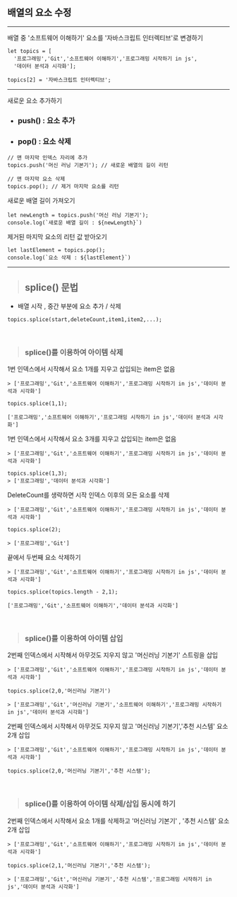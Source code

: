 ## 배열의 요소 수정
***
배열 중 '소프트웨어 이해하기' 요소를 '자바스크립트 인터렉티브'로 변경하기
```
let topics = [
  '프로그래밍','Git','소프트웨어 이해하기','프로그래밍 시작하기 in js',
  '데이터 분석과 시각화'];
 
topics[2] = '자바스크립트 인터렉티브';
```

***

새로운 요소 추가하기
- ### push() : 요소 추가
- ### pop()  : 요소 삭제

```
// 맨 마지막 인덱스 자리에 추가
topics.push('머신 러닝 기본기'); // 새로운 배열의 길이 리턴

// 맨 마지막 요소 삭제 
topics.pop(); // 제거 마지막 요소를 리턴
```

새로운 배열 길이 가져오기

```
let newLength = topics.push('머신 러닝 기본기');
console.log(`새로운 배열 길이 : ${newLength}`)
```

제거된 마지막 요소의 리턴 값 받아오기

```
let lastElement = topics.pop();
console.log(`요소 삭제 : ${lastElement}`)
```
***
> ## splice() 문법
- 배열 시작 , 중간 부분에 요소 추가 / 삭제
```
topics.splice(start,deleteCount,item1,item2,...);
```
<br>

> ### splice()를 이용하여 아이템 삭제

1번 인덱스에서 시작해서 요소 1개를 지우고 삽입되는 item은 없음

```
> ['프로그래밍','Git','소프트웨어 이해하기','프로그래밍 시작하기 in js','데이터 분석과 시각화']

topics.splice(1,1);

['프로그래밍','소프트웨어 이해하기','프로그래밍 시작하기 in js','데이터 분석과 시각화']
```

1번 인덱스에서 시작해서 요소 3개를 지우고 삽입되는 item은 없음

```
> ['프로그래밍','Git','소프트웨어 이해하기','프로그래밍 시작하기 in js','데이터 분석과 시각화']

topics.splice(1,3);
> ['프로그래밍','데이터 분석과 시각화']
```

DeleteCount를 생략하면 시작 인덱스 이후의 모든 요소를 삭제

```
> ['프로그래밍','Git','소프트웨어 이해하기','프로그래밍 시작하기 in js','데이터 분석과 시각화']

topics.splice(2);

> ['프로그래밍','Git']
```

끝에서 두번째 요소 삭제하기

```
> ['프로그래밍','Git','소프트웨어 이해하기','프로그래밍 시작하기 in js','데이터 분석과 시각화']

topics.splice(topics.length - 2,1);

['프로그래밍','Git','소프트웨어 이해하기','데이터 분석과 시각화']
```

<br>

> ### splice()를 이용하여 아이템 삽입

2번째 인덱스에서 시작해서 아무것도 지우지 않고 '머신러닝 기본기' 스트링을 삽입

```
> ['프로그래밍','Git','소프트웨어 이해하기','프로그래밍 시작하기 in js','데이터 분석과 시각화']

topics.splice(2,0,'머신러닝 기본기')

> ['프로그래밍','Git','머신러닝 기본기','소프트웨어 이해하기','프로그래밍 시작하기 in js','데이터 분석과 시각화']

```

2번째 인덱스에서 시작해서 아무것도 지우지 않고 '머신러닝 기본기','추천 시스템' 요소 2개 삽입

```
> ['프로그래밍','Git','소프트웨어 이해하기','프로그래밍 시작하기 in js','데이터 분석과 시각화']

topics.splice(2,0,'머신러닝 기본기','추천 시스템');
```

<br>

> ### splice()를 이용하여 아이템 삭제/삽입 동시에 하기

2번째 인덱스에서 시작해서 요소 1개를 삭제하고 '머신러닝 기본기' , '추천 시스템' 요소 2개 삽입

```
> ['프로그래밍','Git','소프트웨어 이해하기','프로그래밍 시작하기 in js','데이터 분석과 시각화']

topics.splice(2,1,'머신러닝 기본기','추천 시스템');

> ['프로그래밍','Git','머신러닝 기본기','추천 시스템','프로그래밍 시작하기 in js','데이터 분석과 시각화']
```